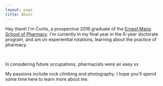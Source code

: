 ```yaml
---
layout: page
title: About
---
```


Hey there! I'm Curtis, a prospective 2016 graduate of the [Ernest Mario School of Pharmacy](http://pharmacy.rutgers.edu). I'm currently in my final year in the 6-year doctorate program, and am on experiential rotations, learning  about the practice of pharmacy.

<br>
  
In considering future occupations, pharmacists were an easy 
xx


My passions include rock climbing and photography.
I hope you'll spend some time here to learn more about me.